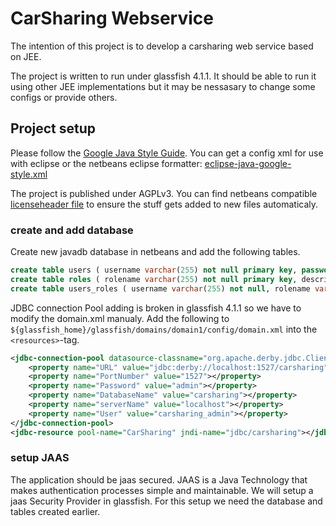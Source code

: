 # CarSharing Webservice

The intention of this project is to develop a carsharing web service based on JEE.

The project is written to run under glassfish 4.1.1. It should be able to run it
using other JEE implementations but it may be nessasary to change some configs
or provide others.

## Project setup

Please follow the [Google Java Style Guide](https://google.github.io/styleguide/javaguide.html).
You can get a config xml for use with eclipse or the netbeans eclipse formatter:
[eclipse-java-google-style.xml](https://raw.githubusercontent.com/google/styleguide/gh-pages/eclipse-java-google-style.xml)

The project is published under AGPLv3. You can find netbeans compatible
[licenseheader file](licenseheader.txt) to ensure the stuff gets added to
new files automaticaly.

### create and add database

Create new javadb database in netbeans and add the following tables.

```sql
create table users ( username varchar(255) not null primary key, password varchar(255) not null );
create table roles ( rolename varchar(255) not null primary key, description varchar(255) );
create table users_roles ( username varchar(255) not null, rolename varchar(255) not null );
```

JDBC connection Pool adding is broken in glassfish 4.1.1 so we have to modify
the domain.xml manualy.
Add the following to `${glassfish_home}/glassfish/domains/domain1/config/domain.xml`
into the `<resources>`-tag.

```xml
<jdbc-connection-pool datasource-classname="org.apache.derby.jdbc.ClientDataSource" name="CarSharing" res-type="javax.sql.DataSource">
    <property name="URL" value="jdbc:derby://localhost:1527/carsharing"></property>
    <property name="PortNumber" value="1527"></property>
    <property name="Password" value="admin"></property>
    <property name="DatabaseName" value="carsharing"></property>
    <property name="serverName" value="localhost"></property>
    <property name="User" value="carsharing_admin"></property>
</jdbc-connection-pool>
<jdbc-resource pool-name="CarSharing" jndi-name="jdbc/carsharing"></jdbc-resource>
```

### setup JAAS

The application should be jaas secured. JAAS is a Java Technology that makes
authentication processes simple and maintainable.
We will setup a jaas Security Provider in glassfish. For this setup we need the
database and tables created earlier.
